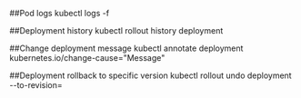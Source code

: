 ##Pod logs
kubectl logs -f <pod-name> <container-name>

##Deployment history
kubectl rollout history deployment <deployment-name>

##Change deployment message
kubectl annotate deployment <deplyment-name> kubernetes.io/change-cause="Message"

##Deployment rollback to specific version
kubectl rollout undo deployment <deployment-name> --to-revision=<deployment-version>

